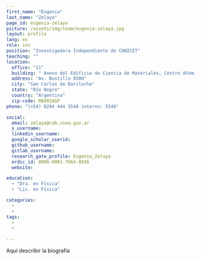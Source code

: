 ```yaml
---
first_name: "Eugenia"
last_name: "Zelaya"
page_id: eugenia-zelaya
picture: /assets/img/team/eugenia-zelaya.jpg
layout: profile
lang: es
role: inv
position: "Investigadora Independiente de CONICET"
teaching: ""
location:
  office: "11"
  building: " Anexo del Edificio de Ciencia de Materiales, Centro Atómico Bariloche"
  address: "Av. Bustillo 9500"
  city: "San Carlos de Bariloche"
  state: "Río Negro"
  country: "Argentina"
  zip-code: R8402AGP
phone: "(+54) 0294 444 5548 interno: 5548"

social:
  email: zelaya@cab.cnea.gov.ar
  x_username:
  linkedin_username:
  google_scholar_userid:
  github_username:
  gitlab_username:
  research_gate_profile: Eugenia_Zelaya
  ordic_id: 0000-0001-7664-8936
  website:

education:
  - "Dra. en Física"
  - "Lic. en Física"

categories: 
  -
  -
tags: 
  -
  -
  
---
```



Aquí describir la biografía

